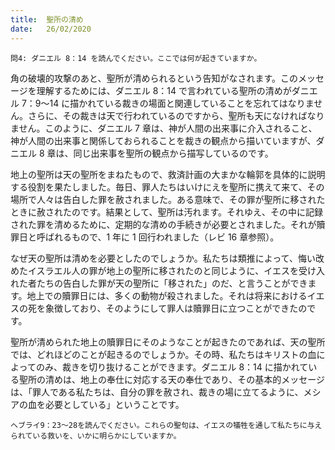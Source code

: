 ```yaml
---
title:  聖所の清め
date:   26/02/2020
---
```


`問4: ダニエル 8：14 を読んでください。ここでは何が起きていますか。`

角の破壊的攻撃のあと、聖所が清められるという告知がなされます。このメッセージを理解するためには、ダニエル 8：14 で言われている聖所の清めがダニエル 7：9～14 に描かれている裁きの場面と関連していることを忘れてはなりません。さらに、その裁きは天で行われているのですから、聖所も天になければなりません。このように、ダニエル 7 章は、神が人間の出来事に介入されること、神が人間の出来事と関係しておられることを裁きの観点から描いていますが、ダニエル 8 章は、同じ出来事を聖所の観点から描写しているのです。

地上の聖所は天の聖所をまねたもので、救済計画の大まかな輪郭を具体的に説明する役割を果たしました。毎日、罪人たちはいけにえを聖所に携えて来て、その場所で人々は告白した罪を赦されました。ある意味で、その罪が聖所に移されたときに赦されたのです。結果として、聖所は汚れます。それゆえ、その中に記録された罪を清めるために、定期的な清めの手続きが必要とされました。それが贖罪日と呼ばれるもので、1 年に 1 回行われました（レビ 16 章参照）。

なぜ天の聖所は清めを必要としたのでしょうか。私たちは類推によって、悔い改めたイスラエル人の罪が地上の聖所に移されたのと同じように、イエスを受け入れた者たちの告白した罪が天の聖所に「移された」のだ、と言うことができます。地上での贖罪日には、多くの動物が殺されました。それは将来におけるイエスの死を象徴しており、そのようにして罪人は贖罪日に立つことができたのです。

聖所が清められた地上の贖罪日にそのようなことが起きたのであれば、天の聖所では、どれほどのことが起きるのでしょうか。その時、私たちはキリストの血によってのみ、裁きを切り抜けることができます。ダニエル 8：14 に描かれている聖所の清めは、地上の奉仕に対応する天の奉仕であり、その基本的メッセージは、「罪人である私たちは、自分の罪を赦され、裁きの場に立てるように、メシアの血を必要としている」ということです。

`ヘブライ9：23～28を読んでください。これらの聖句は、イエスの犠牲を通して私たちに与えられている救いを、いかに明らかにしていますか。`